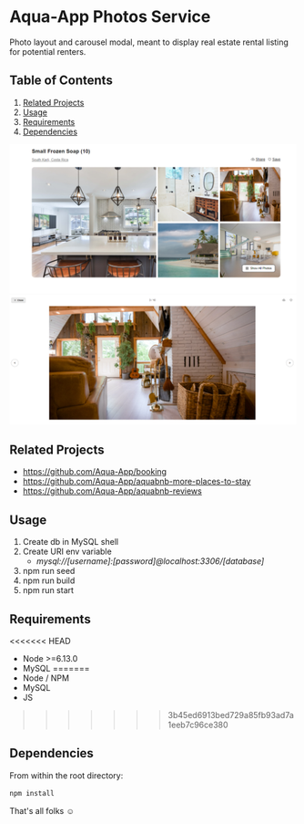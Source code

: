 # Aqua-App Photos Service

Photo layout and carousel modal, meant to display real estate
rental listing for potential renters.

## Table of Contents

1. [Related Projects](#Related-Projects)
1. [Usage](#Usage)
1. [Requirements](#requirements)
1. [Dependencies](#Dependencies)

![Photos-Grid](README_images/service_final.PNG)
![Photos-Modal](README_images/service_modal_final.PNG)

## Related Projects

  - https://github.com/Aqua-App/booking
  - https://github.com/Aqua-App/aquabnb-more-places-to-stay
  - https://github.com/Aqua-App/aquabnb-reviews

## Usage

1. Create db in MySQL shell
2. Create URI env variable
   - *mysql://[username]:[password]@localhost:3306/[database]*
3. npm run seed
4. npm run build
5. npm run start

## Requirements

<<<<<<< HEAD
* Node >=6.13.0
* MySQL
=======
* Node / NPM
* MySQL
* JS
>>>>>>> 3b45ed6913bed729a85fb93ad7a1eeb7c96ce380

## Dependencies

From within the root directory:

```sh
npm install
```
That's all folks :relaxed:
